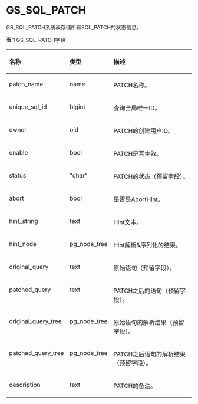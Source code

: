 # GS\_SQL\_PATCH

GS\_SQL\_PATCH系统表存储所有SQL\_PATCH的状态信息。

**表 1**  GS\_SQL\_PATCH字段

<a name="table1295815488219"></a>
<table><thead align="left"><tr id="row49590483218"><th class="cellrowborder" valign="top" width="18.74187418741874%" id="mcps1.2.4.1.1"><p id="p1495913481323"><a name="p1495913481323"></a><a name="p1495913481323"></a>名称</p>
</th>
<th class="cellrowborder" valign="top" width="17.77177717771777%" id="mcps1.2.4.1.2"><p id="p1795917488218"><a name="p1795917488218"></a><a name="p1795917488218"></a>类型</p>
</th>
<th class="cellrowborder" valign="top" width="63.48634863486349%" id="mcps1.2.4.1.3"><p id="p8959184814217"><a name="p8959184814217"></a><a name="p8959184814217"></a>描述</p>
</th>
</tr>
</thead>
<tbody><tr id="row9959848827"><td class="cellrowborder" valign="top" width="18.74187418741874%" headers="mcps1.2.4.1.1 "><p id="p13959174812211"><a name="p13959174812211"></a><a name="p13959174812211"></a>patch_name</p>
</td>
<td class="cellrowborder" valign="top" width="17.77177717771777%" headers="mcps1.2.4.1.2 "><p id="p595924812216"><a name="p595924812216"></a><a name="p595924812216"></a>name</p>
</td>
<td class="cellrowborder" valign="top" width="63.48634863486349%" headers="mcps1.2.4.1.3 "><p id="p6959348726"><a name="p6959348726"></a><a name="p6959348726"></a>PATCH名称。</p>
</td>
</tr>
<tr id="row89591548126"><td class="cellrowborder" valign="top" width="18.74187418741874%" headers="mcps1.2.4.1.1 "><p id="p11959174819219"><a name="p11959174819219"></a><a name="p11959174819219"></a>unique_sql_id</p>
</td>
<td class="cellrowborder" valign="top" width="17.77177717771777%" headers="mcps1.2.4.1.2 "><p id="p29591248921"><a name="p29591248921"></a><a name="p29591248921"></a>bigint</p>
</td>
<td class="cellrowborder" valign="top" width="63.48634863486349%" headers="mcps1.2.4.1.3 "><p id="p11959548722"><a name="p11959548722"></a><a name="p11959548722"></a>查询全局唯一ID。</p>
</td>
</tr>
<tr id="row57461749192117"><td class="cellrowborder" valign="top" width="18.74187418741874%" headers="mcps1.2.4.1.1 "><p id="p15746249102119"><a name="p15746249102119"></a><a name="p15746249102119"></a>owner</p>
</td>
<td class="cellrowborder" valign="top" width="17.77177717771777%" headers="mcps1.2.4.1.2 "><p id="p13746104913219"><a name="p13746104913219"></a><a name="p13746104913219"></a>oid</p>
</td>
<td class="cellrowborder" valign="top" width="63.48634863486349%" headers="mcps1.2.4.1.3 "><p id="p1574664962111"><a name="p1574664962111"></a><a name="p1574664962111"></a>PATCH的创建用户ID。</p>
</td>
</tr>
<tr id="row52941515106"><td class="cellrowborder" valign="top" width="18.74187418741874%" headers="mcps1.2.4.1.1 "><p id="p82941551161014"><a name="p82941551161014"></a><a name="p82941551161014"></a>enable</p>
</td>
<td class="cellrowborder" valign="top" width="17.77177717771777%" headers="mcps1.2.4.1.2 "><p id="p729495161016"><a name="p729495161016"></a><a name="p729495161016"></a>bool</p>
</td>
<td class="cellrowborder" valign="top" width="63.48634863486349%" headers="mcps1.2.4.1.3 "><p id="p122941051161016"><a name="p122941051161016"></a><a name="p122941051161016"></a>PATCH是否生效。</p>
</td>
</tr>
<tr id="row11764201522310"><td class="cellrowborder" valign="top" width="18.74187418741874%" headers="mcps1.2.4.1.1 "><p id="p976411542311"><a name="p976411542311"></a><a name="p976411542311"></a>status</p>
</td>
<td class="cellrowborder" valign="top" width="17.77177717771777%" headers="mcps1.2.4.1.2 "><p id="p67644158236"><a name="p67644158236"></a><a name="p67644158236"></a>"char"</p>
</td>
<td class="cellrowborder" valign="top" width="63.48634863486349%" headers="mcps1.2.4.1.3 "><p id="p8764171552316"><a name="p8764171552316"></a><a name="p8764171552316"></a>PATCH的状态（预留字段）。</p>
</td>
</tr>
<tr id="row718483141116"><td class="cellrowborder" valign="top" width="18.74187418741874%" headers="mcps1.2.4.1.1 "><p id="p201845317117"><a name="p201845317117"></a><a name="p201845317117"></a>abort</p>
</td>
<td class="cellrowborder" valign="top" width="17.77177717771777%" headers="mcps1.2.4.1.2 "><p id="p201841931121115"><a name="p201841931121115"></a><a name="p201841931121115"></a>bool</p>
</td>
<td class="cellrowborder" valign="top" width="63.48634863486349%" headers="mcps1.2.4.1.3 "><p id="p9184173113116"><a name="p9184173113116"></a><a name="p9184173113116"></a>是否是AbortHint。</p>
</td>
</tr>
<tr id="row168971594114"><td class="cellrowborder" valign="top" width="18.74187418741874%" headers="mcps1.2.4.1.1 "><p id="p12897165981120"><a name="p12897165981120"></a><a name="p12897165981120"></a>hint_string</p>
</td>
<td class="cellrowborder" valign="top" width="17.77177717771777%" headers="mcps1.2.4.1.2 "><p id="p28977592118"><a name="p28977592118"></a><a name="p28977592118"></a>text</p>
</td>
<td class="cellrowborder" valign="top" width="63.48634863486349%" headers="mcps1.2.4.1.3 "><p id="p11897195961119"><a name="p11897195961119"></a><a name="p11897195961119"></a>Hint文本。</p>
</td>
</tr>
<tr id="row13214142271213"><td class="cellrowborder" valign="top" width="18.74187418741874%" headers="mcps1.2.4.1.1 "><p id="p12141622111213"><a name="p12141622111213"></a><a name="p12141622111213"></a>hint_node</p>
</td>
<td class="cellrowborder" valign="top" width="17.77177717771777%" headers="mcps1.2.4.1.2 "><p id="p17214102212120"><a name="p17214102212120"></a><a name="p17214102212120"></a>pg_node_tree</p>
</td>
<td class="cellrowborder" valign="top" width="63.48634863486349%" headers="mcps1.2.4.1.3 "><p id="p1214182231219"><a name="p1214182231219"></a><a name="p1214182231219"></a>Hint解析&amp;序列化的结果。</p>
</td>
</tr>
<tr id="row1643769111312"><td class="cellrowborder" valign="top" width="18.74187418741874%" headers="mcps1.2.4.1.1 "><p id="p114381391136"><a name="p114381391136"></a><a name="p114381391136"></a>original_query</p>
</td>
<td class="cellrowborder" valign="top" width="17.77177717771777%" headers="mcps1.2.4.1.2 "><p id="p44381499139"><a name="p44381499139"></a><a name="p44381499139"></a>text</p>
</td>
<td class="cellrowborder" valign="top" width="63.48634863486349%" headers="mcps1.2.4.1.3 "><p id="p1643819917132"><a name="p1643819917132"></a><a name="p1643819917132"></a>原始语句（预留字段）。</p>
</td>
</tr>
<tr id="row197617438139"><td class="cellrowborder" valign="top" width="18.74187418741874%" headers="mcps1.2.4.1.1 "><p id="p12976943201312"><a name="p12976943201312"></a><a name="p12976943201312"></a>patched_query</p>
</td>
<td class="cellrowborder" valign="top" width="17.77177717771777%" headers="mcps1.2.4.1.2 "><p id="p1497694317131"><a name="p1497694317131"></a><a name="p1497694317131"></a>text</p>
</td>
<td class="cellrowborder" valign="top" width="63.48634863486349%" headers="mcps1.2.4.1.3 "><p id="p14976134317139"><a name="p14976134317139"></a><a name="p14976134317139"></a>PATCH之后的语句（预留字段）。</p>
</td>
</tr>
<tr id="row8661171961419"><td class="cellrowborder" valign="top" width="18.74187418741874%" headers="mcps1.2.4.1.1 "><p id="p1566112191149"><a name="p1566112191149"></a><a name="p1566112191149"></a>original_query_tree</p>
</td>
<td class="cellrowborder" valign="top" width="17.77177717771777%" headers="mcps1.2.4.1.2 "><p id="p3662141911144"><a name="p3662141911144"></a><a name="p3662141911144"></a>pg_node_tree</p>
</td>
<td class="cellrowborder" valign="top" width="63.48634863486349%" headers="mcps1.2.4.1.3 "><p id="p13662171912147"><a name="p13662171912147"></a><a name="p13662171912147"></a>原始语句的解析结果（预留字段）。</p>
</td>
</tr>
<tr id="row1964617331145"><td class="cellrowborder" valign="top" width="18.74187418741874%" headers="mcps1.2.4.1.1 "><p id="p788653881418"><a name="p788653881418"></a><a name="p788653881418"></a>patched_query_tree</p>
</td>
<td class="cellrowborder" valign="top" width="17.77177717771777%" headers="mcps1.2.4.1.2 "><p id="p1364615332144"><a name="p1364615332144"></a><a name="p1364615332144"></a>pg_node_tree</p>
</td>
<td class="cellrowborder" valign="top" width="63.48634863486349%" headers="mcps1.2.4.1.3 "><p id="p126467333140"><a name="p126467333140"></a><a name="p126467333140"></a>PATCH之后语句的解析结果（预留字段）。</p>
</td>
</tr>
<tr id="row4488153014154"><td class="cellrowborder" valign="top" width="18.74187418741874%" headers="mcps1.2.4.1.1 "><p id="p34885308158"><a name="p34885308158"></a><a name="p34885308158"></a>description</p>
</td>
<td class="cellrowborder" valign="top" width="17.77177717771777%" headers="mcps1.2.4.1.2 "><p id="p12488163020158"><a name="p12488163020158"></a><a name="p12488163020158"></a>text</p>
</td>
<td class="cellrowborder" valign="top" width="63.48634863486349%" headers="mcps1.2.4.1.3 "><p id="p1148817303152"><a name="p1148817303152"></a><a name="p1148817303152"></a>PATCH的备注。</p>
</td>
</tr>
</tbody>
</table>

